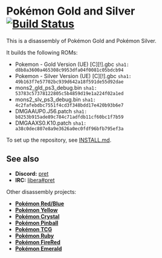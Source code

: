 # Pokémon Gold and Silver [![Build Status][ci-badge]][ci]

This is a disassembly of Pokémon Gold and Pokémon Silver.

It builds the following ROMs:

- Pokemon - Gold Version (UE) [C][!].gbc `sha1: d8b8a3600a465308c9953dfa04f0081c05bdcb94`
- Pokemon - Silver Version (UE) [C][!].gbc `sha1: 49b163f7e57702bc939d642a18f591de55d92dae`
- mons2_gld_ps3_debug.bin `sha1: 53783c57378122805c5b4859d19e1a224f02a1ed`
- mons2_slv_ps3_debug.bin `sha1: 4c2fafebdbc7551f4cd3f348bdd17e420b93b6e7`
- DMGAAUP0.J56.patch `sha1: b8253b915ade89c784c71adfdb11cf60bc1f7b59`
- DMGAAXS0.K10.patch `sha1: a38c0dec807e8a9e3626a0ec0fdf96bfb795ef3a`

To set up the repository, see [INSTALL.md](INSTALL.md).


## See also

- **Discord:** [pret][discord]
- **IRC:** [libera#pret][irc]

Other disassembly projects:

- [**Pokémon Red/Blue**][pokered]
- [**Pokémon Yellow**][pokeyellow]
- [**Pokémon Crystal**][pokecrystal]
- [**Pokémon Pinball**][pokepinball]
- [**Pokémon TCG**][poketcg]
- [**Pokémon Ruby**][pokeruby]
- [**Pokémon FireRed**][pokefirered]
- [**Pokémon Emerald**][pokeemerald]

[pokered]: https://github.com/pret/pokered
[pokeyellow]: https://github.com/pret/pokeyellow
[pokecrystal]: https://github.com/pret/pokecrystal
[pokepinball]: https://github.com/pret/pokepinball
[poketcg]: https://github.com/pret/poketcg
[pokeruby]: https://github.com/pret/pokeruby
[pokefirered]: https://github.com/pret/pokefirered
[pokeemerald]: https://github.com/pret/pokeemerald
[discord]: https://discord.gg/d5dubZ3
[irc]: https://web.libera.chat/?#pret
[ci]: https://github.com/pret/pokegold/actions
[ci-badge]: https://github.com/pret/pokegold/actions/workflows/main.yml/badge.svg
